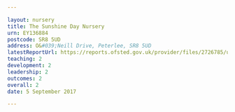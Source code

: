 ```yaml
---

layout: nursery
title: The Sunshine Day Nursery
urn: EY136884
postcode: SR8 5UD
address: O&#039;Neill Drive, Peterlee, SR8 5UD
latestReportUrl: https://reports.ofsted.gov.uk/provider/files/2726785/urn/EY136884.pdf
teaching: 2
development: 2
leadership: 2
outcomes: 2
overall: 2
date: 5 September 2017

---
```

